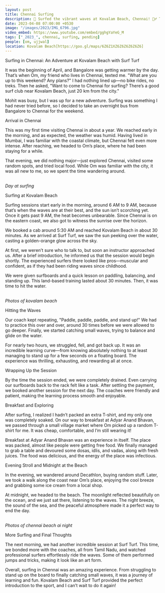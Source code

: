 ```yaml
---
layout: post
title: Chennai Surfing
description: 🌊 Surfed the vibrant waves at Kovalam Beach, Chennai! 🏄‍♂️ The sun kissed the golden sands, and the lively atmosphere made every wave a thrilling adventure. The beach life, A2B 🍛 delights, and unforgettable memories with friends. 🏖️✨
date: 2023-04-08 07:00:00 +0530
image: "/images/2023/IMG_6796.jpg"
video_embed: https://www.youtube.com/embed/gghgYaYeG_M
tags: ["_2023_", chennai, surfing, pending]
people: [om, ujjwal]
location: Kovalam Beach[https://goo.gl/maps/6Z6Z1XZ6Z6Z6Z6Z6Z6]
---
```


Surfing in Chennai: An Adventure at Kovalam Beach with Surf Turf

It was the beginning of April, and Bangalore was getting warmer by the day. That’s when Om, my friend who lives in Chennai, texted me. "What are you up to this weekend? Any plans?" I had nothing lined up—no bike rides, no treks. Then he asked, "Want to come to Chennai for surfing? There’s a good surf club near Kovalam Beach, just 20 km from the city."

Mohit was busy, but I was up for a new adventure. Surfing was something I had never tried before, so I decided to take an overnight bus from Bangalore to Chennai for the weekend.

Arrival in Chennai

This was my first time visiting Chennai in about a year. We reached early in the morning, and as expected, the weather was humid. Having lived in Mumbai, I was familiar with the coastal climate, but Chennai felt even more intense. After reaching, we headed to Om’s place, where he had been staying for a while.

That evening, we did nothing major—just explored Chennai, visited some random spots, and tried local food. While Om was familiar with the city, it was all new to me, so we spent the time wandering around.

<div class="gallery-box">
  <div class="gallery">
    <img src="/images/2023/internal/IMG20230407151239.jpg" loading="lazy" alt="">
    <img src="/images/2023/internal/IMG20230407170318.jpg" loading="lazy" alt="">
  </div>
  <em>Day at surfing</em>
</div>

Surfing at Kovalam Beach

Surfing sessions start early in the morning, around 6 AM to 9 AM, because that’s when the waves are at their best, and the sun isn’t scorching yet. Once it gets past 9 AM, the heat becomes unbearable. Since Chennai is on the eastern coast, we also got to witness the sunrise over the horizon.

We booked a cab around 5:30 AM and reached Kovalam Beach in about 30 minutes. As we arrived at Surf Turf, we saw the sun peeking over the water, casting a golden-orange glow across the sky.

At first, we weren’t sure who to talk to, but soon an instructor approached us. After a brief introduction, he informed us that the session would begin shortly. The experienced surfers there looked like pros—muscular and confident, as if they had been riding waves since childhood.

We were given surfboards and a quick lesson on paddling, balancing, and standing up. This land-based training lasted about 30 minutes. Then, it was time to hit the water.

<div class="gallery-box">
  <div class="gallery">
    <img src="/images/2023/internal/IMG_6774.jpg" loading="lazy" alt="">
    <img src="/images/2023/internal/IMG_6826.jpg" loading="lazy" alt="">
    <img src="/images/2023/internal/VID_20230408_083551627_exported_4146.jpg" loading="lazy" alt="">
  </div>
  <em>Photos of kovalam beach</em>
</div>

Hitting the Waves

Our coach kept repeating, "Paddle, paddle, paddle, and stand up!" We had to practice this over and over, around 30 times before we were allowed to go deeper. Finally, we started catching small waves, trying to balance and glide on the water.

For nearly two hours, we struggled, fell, and got back up. It was an incredible learning curve—from knowing absolutely nothing to at least managing to stand up for a few seconds on a floating board. The experience was thrilling, exhausting, and rewarding all at once.

Wrapping Up the Session

By the time the session ended, we were completely drained. Even carrying our surfboards back to the rack felt like a task. After settling the payment, we booked another session for the next day. The coaches were friendly and patient, making the learning process smooth and enjoyable.

Breakfast and Exploring

After surfing, I realized I hadn’t packed an extra T-shirt, and my only one was completely soaked. On our way to breakfast at Adyar Anand Bhavan, we passed through a small village market where Om picked up a random T-shirt for me. It was cheap, comfortable, and I’m still wearing it!

Breakfast at Adyar Anand Bhavan was an experience in itself. The place was packed, almost like people were getting free food. We finally managed to grab a table and devoured some dosas, idlis, and vadas, along with fresh juices. The food was delicious, and the energy of the place was infectious.

Evening Stroll and Midnight at the Beach

In the evening, we wandered around Decathlon, buying random stuff. Later, we took a walk along the coast near Om’s place, enjoying the cool breeze and grabbing some ice cream from a local shop.

At midnight, we headed to the beach. The moonlight reflected beautifully on the ocean, and we just sat there, listening to the waves. The night breeze, the sound of the sea, and the peaceful atmosphere made it a perfect way to end the day.

<div class="gallery-box">
  <div class="gallery">
    <img src="/images/2023/internal/IMG_5850.jpg" loading="lazy" alt="">
    <img src="/images/2023/internal/IMG20230408213006.jpg" loading="lazy" alt="">
    <img src="/images/2023/internal/IMG20230408215412.jpg" loading="lazy" alt="">
  </div>
  <em>Photos of chennai beach ai night</em>
</div>

More Surfing and Final Thoughts

The next morning, we had another incredible session at Surf Turf. This time, we bonded more with the coaches, all from Tamil Nadu, and watched professional surfers effortlessly ride the waves. Some of them performed jumps and tricks, making it look like an art form.

Overall, surfing in Chennai was an amazing experience. From struggling to stand up on the board to finally catching small waves, it was a journey of learning and fun. Kovalam Beach and Surf Turf provided the perfect introduction to the sport, and I can’t wait to do it again!



